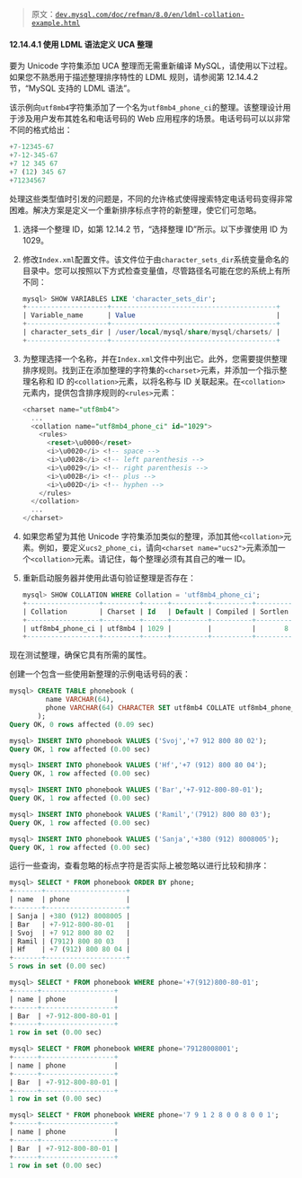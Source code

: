 > 原文：[`dev.mysql.com/doc/refman/8.0/en/ldml-collation-example.html`](https://dev.mysql.com/doc/refman/8.0/en/ldml-collation-example.html)

#### 12.14.4.1 使用 LDML 语法定义 UCA 整理

要为 Unicode 字符集添加 UCA 整理而无需重新编译 MySQL，请使用以下过程。如果您不熟悉用于描述整理排序特性的 LDML 规则，请参阅第 12.14.4.2 节，“MySQL 支持的 LDML 语法”。

该示例向`utf8mb4`字符集添加了一个名为`utf8mb4_phone_ci`的整理。该整理设计用于涉及用户发布其姓名和电话号码的 Web 应用程序的场景。电话号码可以以非常不同的格式给出：

```sql
+7-12345-67
+7-12-345-67
+7 12 345 67
+7 (12) 345 67
+71234567
```

处理这些类型值时引发的问题是，不同的允许格式使得搜索特定电话号码变得非常困难。解决方案是定义一个重新排序标点字符的新整理，使它们可忽略。

1.  选择一个整理 ID，如第 12.14.2 节，“选择整理 ID”所示。以下步骤使用 ID 为 1029。

1.  修改`Index.xml`配置文件。该文件位于由`character_sets_dir`系统变量命名的目录中。您可以按照以下方式检查变量值，尽管路径名可能在您的系统上有所不同：

    ```sql
    mysql> SHOW VARIABLES LIKE 'character_sets_dir';
    +--------------------+-----------------------------------------+
    | Variable_name      | Value                                   |
    +--------------------+-----------------------------------------+
    | character_sets_dir | /user/local/mysql/share/mysql/charsets/ |
    +--------------------+-----------------------------------------+
    ```

1.  为整理选择一个名称，并在`Index.xml`文件中列出它。此外，您需要提供整理排序规则。找到正在添加整理的字符集的`<charset>`元素，并添加一个指示整理名称和 ID 的`<collation>`元素，以将名称与 ID 关联起来。在`<collation>`元素内，提供包含排序规则的`<rules>`元素：

    ```sql
    <charset name="utf8mb4">
      ...
      <collation name="utf8mb4_phone_ci" id="1029">
        <rules>
          <reset>\u0000</reset>
          <i>\u0020</i> <!-- space -->
          <i>\u0028</i> <!-- left parenthesis -->
          <i>\u0029</i> <!-- right parenthesis -->
          <i>\u002B</i> <!-- plus -->
          <i>\u002D</i> <!-- hyphen -->
        </rules>
      </collation>
      ...
    </charset>
    ```

1.  如果您希望为其他 Unicode 字符集添加类似的整理，添加其他`<collation>`元素。例如，要定义`ucs2_phone_ci`，请向`<charset name="ucs2">`元素添加一个`<collation>`元素。请记住，每个整理必须有其自己的唯一 ID。

1.  重新启动服务器并使用此语句验证整理是否存在：

    ```sql
    mysql> SHOW COLLATION WHERE Collation = 'utf8mb4_phone_ci';
    +------------------+---------+------+---------+----------+---------+
    | Collation        | Charset | Id   | Default | Compiled | Sortlen |
    +------------------+---------+------+---------+----------+---------+
    | utf8mb4_phone_ci | utf8mb4 | 1029 |         |          |       8 |
    +------------------+---------+------+---------+----------+---------+
    ```

现在测试整理，确保它具有所需的属性。

创建一个包含一些使用新整理的示例电话号码的表：

```sql
mysql> CREATE TABLE phonebook (
         name VARCHAR(64),
         phone VARCHAR(64) CHARACTER SET utf8mb4 COLLATE utf8mb4_phone_ci
       );
Query OK, 0 rows affected (0.09 sec)

mysql> INSERT INTO phonebook VALUES ('Svoj','+7 912 800 80 02');
Query OK, 1 row affected (0.00 sec)

mysql> INSERT INTO phonebook VALUES ('Hf','+7 (912) 800 80 04');
Query OK, 1 row affected (0.00 sec)

mysql> INSERT INTO phonebook VALUES ('Bar','+7-912-800-80-01');
Query OK, 1 row affected (0.00 sec)

mysql> INSERT INTO phonebook VALUES ('Ramil','(7912) 800 80 03');
Query OK, 1 row affected (0.00 sec)

mysql> INSERT INTO phonebook VALUES ('Sanja','+380 (912) 8008005');
Query OK, 1 row affected (0.00 sec)
```

运行一些查询，查看忽略的标点字符是否实际上被忽略以进行比较和排序：

```sql
mysql> SELECT * FROM phonebook ORDER BY phone;
+-------+--------------------+
| name  | phone              |
+-------+--------------------+
| Sanja | +380 (912) 8008005 |
| Bar   | +7-912-800-80-01   |
| Svoj  | +7 912 800 80 02   |
| Ramil | (7912) 800 80 03   |
| Hf    | +7 (912) 800 80 04 |
+-------+--------------------+
5 rows in set (0.00 sec)

mysql> SELECT * FROM phonebook WHERE phone='+7(912)800-80-01';
+------+------------------+
| name | phone            |
+------+------------------+
| Bar  | +7-912-800-80-01 |
+------+------------------+
1 row in set (0.00 sec)

mysql> SELECT * FROM phonebook WHERE phone='79128008001';
+------+------------------+
| name | phone            |
+------+------------------+
| Bar  | +7-912-800-80-01 |
+------+------------------+
1 row in set (0.00 sec)

mysql> SELECT * FROM phonebook WHERE phone='7 9 1 2 8 0 0 8 0 0 1';
+------+------------------+
| name | phone            |
+------+------------------+
| Bar  | +7-912-800-80-01 |
+------+------------------+
1 row in set (0.00 sec)
```

